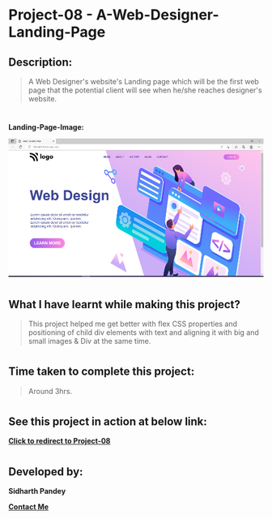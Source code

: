 # Project-08 - A-Web-Designer-Landing-Page


## Description:

> A Web Designer's website's Landing page which will be the first web page that the potential client will see when he/she reaches designer's website.

# 

**Landing-Page-Image:**

![Landing-Page-Image](./images/Landing-Page-08.png)

#

## What I have learnt while making this project?

> This project helped me get better with flex CSS properties and positioning of child div elements with text and aligning it with big and small images & Div at the same time.

#

## Time taken to complete this project:
> Around 3hrs.

#

## See this project in action at below link:

**[Click to redirect to Project-08](https://p8-web-design.netlify.app/)**

#

## Developed by:

**Sidharth Pandey**

**[Contact Me](mailto:sidp0008@gmail.com)**

#